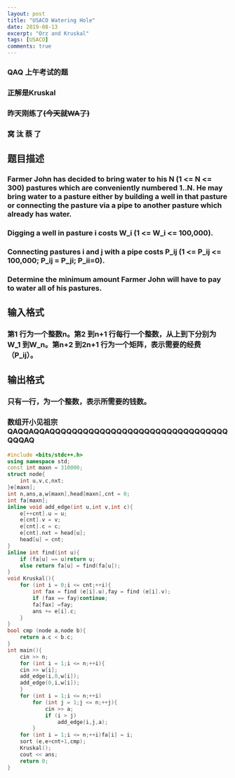 ```yaml
---
layout: post
title: "USACO Watering Hole"
date: 2019-08-13
excerpt: "Orz and Kruskal"
tags: [USACO]
comments: true
---
```

### QAQ 上午考试的题

### 正解是Kruskal

### 昨天刚练了~~(今天就WA了)~~

### 窝 汰 蔡 了

## 题目描述
### Farmer John has decided to bring water to his N (1 <= N <= 300) pastures which are conveniently numbered 1..N. He may bring water to a pasture either by building a well in that pasture or connecting the pasture via a pipe to another pasture which already has water.
### Digging a well in pasture i costs W_i (1 <= W_i <= 100,000).
### Connecting pastures i and j with a pipe costs P_ij (1 <= P_ij <= 100,000; P_ij = P_ji; P_ii=0).
### Determine the minimum amount Farmer John will have to pay to water all of his pastures.

## 输入格式
### 第1 行为一个整数n。第2 到n+1 行每行一个整数，从上到下分别为W_1 到W_n。第n+2 到2n+1 行为一个矩阵，表示需要的经费（P_ij）。

## 输出格式
### 只有一行，为一个整数，表示所需要的钱数。

### 数组开小见祖宗QAQQAQQAQQQQQQQQQQQQQQQQQQQQQQQQQQQQQQQQQQQAQ

```cpp
#include <bits/stdc++.h>
using namespace std;
const int maxn = 310000;
struct node{
	int u,v,c,nxt;
}e[maxn];
int n,ans,a,w[maxn],head[maxn],cnt = 0;
int fa[maxn];
inline void add_edge(int u,int v,int c){
	e[++cnt].u = u;
	e[cnt].v = v;
	e[cnt].c = c;
	e[cnt].nxt = head[u];
	head[u] = cnt;
}
inline int find(int u){
	if (fa[u] == u)return u;
	else return fa[u] = find(fa[u]);
}
void Kruskal(){
	for (int i = 0;i <= cnt;++i){
		int fax = find (e[i].u),fay = find (e[i].v);
		if (fax == fay)continue;
		fa[fax] =fay;
		ans += e[i].c;
	}
}
bool cmp (node a,node b){
	return a.c < b.c;
}
int main(){
	cin >> n;
	for (int i = 1;i <= n;++i){
	cin >> w[i];
	add_edge(i,0,w[i]);
	add_edge(0,i,w[i]);
	}
	for (int i = 1;i <= n;++i)
		for (int j = 1;j <= n;++j){
			cin >> a;
			if (i > j)
				add_edge(i,j,a);
		}
	for (int i = 1;i <= n;++i)fa[i] = i;
	sort (e,e+cnt+1,cmp);
	Kruskal();
	cout << ans;
	return 0;
}
```
